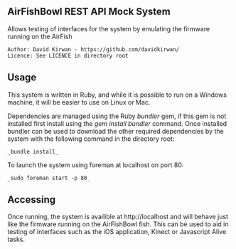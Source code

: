 ## AirFishBowl REST API Mock System
Allows testing of interfaces for the system by emulating the firmware running on the AirFish

    Author: David Kirwan - https://github.com/davidkirwan/
    Licence: See LICENCE in directory root

## Usage
This system is written in Ruby, and while it is possible to run on a Windows machine, it will
be easier to use on Linux or Mac.

Dependencies are managed using the Ruby _bundler_ gem, if this gem is not installed first install
using the _gem install bundler_ command. Once installed bundler can be used to download the other
required dependencies by the system with the following command in the directory root:

    _bundle install_ 

To launch the system using foreman at localhost on port 80:

    _sudo foreman start -p 80_

## Accessing
Once running, the system is availible at http://localhost and will behave just like the firmware
running on the AirFishBowl fish. This can be used to aid in testing of interfaces such as the
iOS application, Kinect or Javascript Alive tasks.
